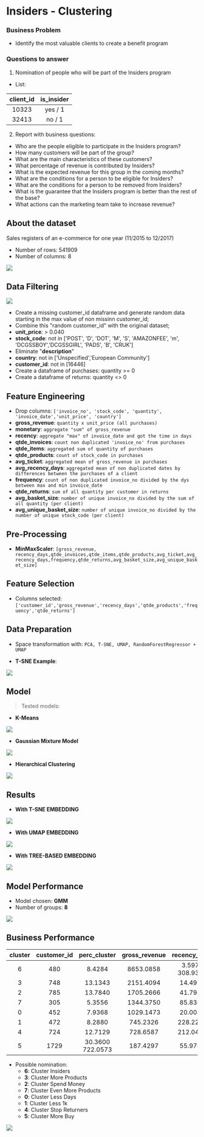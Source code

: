 # Insiders - Clustering

### Business Problem
    
- Identify the most valuable clients to create a benefit program
    
### Questions to answer
1. Nomination of people who will be part of the Insiders program

- List: 

|client_id | is_insider |
|:-------:|:---------:|
|10323      |    yes / 1 |
|32413      |    no / 1 |
             
2. Report with business questions:
- Who are the people eligible to participate in the Insiders program?
- How many customers will be part of the group?
- What are the main characteristics of these customers?
- What percentage of revenue is contributed by Insiders?
- What is the expected revenue for this group in the coming months?
- What are the conditions for a person to be eligible for Insiders?
- What are the conditions for a person to be removed from Insiders?
- What is the guarantee that the Insiders program is better than the rest of the base?
- What actions can the marketing team take to increase revenue?


## About the dataset
Sales registers of an e-commerce for one year (11/2015 to 12/2017) 
- Number of rows: 541909 
- Number of columns: 8

![](img/dataset.PNG)


## Data Filtering

![](img/quantile_verification.PNG)

- Create a missing customer_id dataframe and generate random data starting in the max value of non missinn customer_id;
- Combine this "random customer_id" with the original dataset;
- **unit_price**:  > 0.040
- **stock_code**: not in ['POST', 'D', 'DOT', 'M', 'S', 'AMAZONFEE', 'm', 'DCGSSBOY','DCGSSGIRL', 'PADS', 'B', 'CRUK']
- Eliminate "**description**"
- **country**: not in ['Unspecified','European Community']
- **customer_id**: not in [16446]
- Create a dataframe of purchases: quantity >= 0
- Create a dataframe of returns: quantity <> 0




## Feature Engineering

- Drop columns: `['invoice_no', 'stock_code', 'quantity', 'invoice_date','unit_price', 'country']`
- **gross_revenue**: `quantity x unit_price (all purchases)`
- **monetary**: `aggregate "sum" of gross_revenue`
- **recency**: `aggregate "max" of invoice_date and got the time in days`
- **qtde_invoices**: `count non duplicated 'invoice_no' from purchases`
- **qtde_items**: `aggregated sum of quantity of purchases`
- **qtde_products**: `count of stock_code in purchases`
- **avg_ticket**: `aggregated mean of gross_revenue in purchases`
- **avg_recency_days**: `aggregated mean of non duplicated dates by differences between the purchases of a client`
- **frequency**: `count of non duplicated invoice_no divided by the dys between max and min invoice_date`
- **qtde_returns**: `sum of all quantity per customer in returns`
- **avg_basket_size**: `number of unique invoice_no divided by the sum of all quantity (per client)`
- **avg_unique_basket_size**: `number of unique invoice_no divided by the number of unique stock_code (per client)`




## Pre-Processing

- **MinMaxScaler**: `[gross_revenue, recency_days,qtde_invoices,qtde_items,qtde_products,avg_ticket,avg_recency_days,frequency,qtde_returns,avg_basket_size,avg_unique_basket_size]`


## Feature Selection

- Columns selected: `['customer_id','gross_revenue','recency_days','qtde_products','frequency','qtde_returns']`



## Data Preparation
- Space transformation with: `PCA, T-SNE, UMAP, RandomForestRegressor + UMAP`

- **T-SNE Example**:

![](img/tsne_example.png)


## Model

> Tested models: 

- **K-Means**

![](img/kmeans_clustering.png)


- **Gaussian Mixture Model** 

![](img/gmm_clustering.png)


- **Hierarchical Clustering**

![](img/hierarchical_clustering.png)


## Results

- **With T-SNE EMBEDDING**

![](img/result_tsne.PNG)


- **With UMAP EMBEDDING**

![](img/result_umap.PNG)


- **With TREE-BASED EMBEDDING**

![](img/result_treebased.PNG)



## Model Performance

- Model chosen: **GMM**
- Number of groups: **8**

![](img/gmm_chosen.png)


## Business Performance

| cluster  |  customer_id  |  perc_cluster  |  gross_revenue  |  recency_days  |  qtde_products  |  frequency  |  qtde_returns|
|:--------:|:-------------:|:--------------:|:---------------:|:---------------:|:--------------:|:-----------:|:-----------:|
|6  |  480  |  8.4284  |  8653.0858  |  3.5979	308.9396  |  0.0582  |  99.7750|
|3  |  748  |  13.1343  |  2151.4094  |  14.4920  |  120.3703  |  0.0367  |  26.2353|
|2  |  785  |  13.7840  |  1705.2666  |  41.7962  |  98.8904  |  0.0282  |  14.7019|
|7  |  305  |  5.3556  |  1344.3750  |  85.8361  |  66.1607  |  0.0263  |  7.7902|
|0  |  452  |  7.9368  |  1029.1473  |  20.0088  |  82.7832  |  1.0540  |  1.2987|
|1  |  472  |  8.2880  |  745.2326  |  228.2225  |  44.8051  |  0.4639  |  7.7161|
|4  |  724  |  12.7129  |  728.6587  |  212.0414  |  49.5359  |  1.0068  |  3.7818|
|5  |  1729  |  30.3600	722.0573  |  187.4297  |  55.9740  |  0.9294  |  51.8641|


- Possible nomination:
    - **6**: Cluster Insiders
    - **3**: Cluster More Products
    - **2**: Cluster Spend Money
    - **7**: Cluster Even More Products
    - **0**: Cluster Less Days
    - **1**: Cluster Less 1k
    - **4**: Cluster Stop Returners
    - **5**: Cluster More Buy


![](img/clusters_result.PNG)
